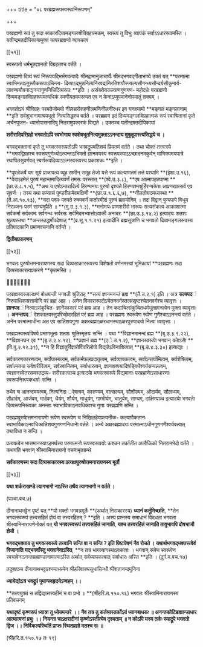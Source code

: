 +++
title = "०८ परब्रह्मरूपस्वरूपनिरूपणम्"

+++

परब्रह्मणो रूपं तु सदा साकारदिव्यमङ्गलश्रीविग्रहात्मकम्, स्वरूपं तु विभुः व्यापकं सर्वाऽऽधाररूपमस्ति । यतीन्द्रमतदीपिकायामुक्तं यत्परब्रह्मणो व्यापकत्वं

[[५१]]

स्वरूपतो धर्मभूतज्ञानतो विग्रहतश्च वर्तते ।

परब्रह्मणो दिव्यं रूपं निरूपयद्भिर्भगवत्पादैः श्रीमद्रामानुजाचार्यैः श्रीमद्भगवद्गीताभाष्ये उक्तं यत् **परमात्मा स्वाभिमताऽनुरूपैकरूपाऽचिन्त्य- दिव्याऽद्भुतनित्यनिरवद्यनिरतिशयौज्ज्वल्यसौगन्ध्यसौन्दर्यसौकुमार्य- लावण्ययौवनाद्यनन्तगुणनिधिदिव्यरूपः **इति । असंख्येयकल्याणगुणगण- महोदधेः परब्रह्मणो दिव्यमङ्गलविग्रहरूपमत्यधिकं रमणीयतममस्त्यत एव न केनाऽप्युपमानेनोपमातुं शक्यम् ।

भगवतोऽयं श्रीविग्रहः परमतेजोमयो नीलसरोरुहनीलमणिनीलनीरधर इव घनश्यामो **मङ्गलं मङ्गलानाम् **इति सर्वशुभानामाश्रयभूतो नित्यसिद्धश्च वर्तते । परब्रह्मण इदं दिव्यमङ्गलविग्रहात्मकं रूपं स्वाश्रितानां कृते अर्चनपूजन- ध्यानोपासनादिषु नितरामुपकारकं विद्यते । उक्तञ्च यतीन्द्रमतदीपिकायां

**शरीरादिपरिग्रहो भगवतोऽपि स्वभोगाय स्वशेषभूतनित्यमुक्ताऽऽनन्दाय मुमुक्षूपास्त्यसिद्धये च ।**

भगवद्भक्तानां कृते तु भगवत्स्वरूपतोऽपि भगवद्रूपमतिशयं प्रियतमं वर्तते । तथा चोक्तं तत्त्वत्रये **भगवद्विग्रहश्च स्वरूपगुणेभ्योऽत्यन्ताऽभिमतो ज्ञानमयस्य स्वरूपस्याऽऽच्छादनमकुर्वन् माणिक्यमयपात्रे स्थापितसुवर्णवत् स्वर्णरूपदिव्याऽऽत्मस्वरूपस्य प्रकाशकः **इति ।

**पूषन्नेकर्षे यम सूर्य प्राजापत्य व्यूह रश्मीन् समूह तेजो यत्ते रूपं कल्याणतमं तत्ते पश्यामि **(ईशा.उ.१६),  **वेदाऽहमेतं पुरुषं महान्तमादित्यवर्णं तमसः परस्तात् **(श्वे.उ.३.८),  **एष आत्मापहतपाप्मा **(छा.उ.८.१.५),  **अथ य एषोऽन्तरादित्ये हिरण्यमयः पुरुषो दृश्यते हिरण्यश्मश्रुर्हिरण्यकेश आप्रणखात्सर्व एव सुवर्णः । तस्य यथा कप्यासं पुण्डरीकमेवमक्षिणी **(छा.उ.१.६.६,७),  **नीलतोयदमध्यस्था **(तै.आ.१०.१३),  **यदा पश्यः पश्यते रुक्मवर्णं कर्तारमीशं पुरुषं ब्रह्मयोनिम् । तदा विद्वान् पुण्यपापे विधूय निरञ्जनः परमं साम्यमुपैति ॥ **(मु.उ.३.१.३),  **मनोमयः प्राणशरीरो भारूपः सत्यसंकल्प आकाशात्मा सर्वकर्मा सर्वकामः सर्वगन्धः सर्वरसः सर्वमिदमभ्यात्तोऽवाकी अनादरः **(छा.उ.३.१४.२) इत्यादयः शतशः श्रुतयस्तथा **अन्तस्तद्धर्मोपदेशात् **(ब्र.सू.१.१.२१) इत्यादीनि ब्रह्मसूत्राणि च भगवतो दिव्यमङ्गलरूपस्य प्रतिपादकानि प्रमाणवचनानि वर्तन्ते ।

**द्वितीयप्रकरणम्**

[[५२]]

भगवतः पुरुषोत्तमनारायणस्य सदा दिव्यसाकाररूपस्य विशेषतो वर्णनमस्यां भूमिकायां **परब्रह्मणः सदा दिव्यसाकारत्वप्रकरणे **कृतमस्ति ।



परब्रह्मस्वरूपलक्षणं बोधयन्ती भगवती श्रुतिराह **सत्यं ज्ञानमनन्तं ब्रह्म **(तै.उ.२.१) इति । अत्र **सत्यपद**ं  निरुपाधिकसत्तायोगि परं ब्रह्म आह । अनेन विकारास्पदोऽचेतनवर्गस्तत्संसृष्टश्चेतनवर्गश्च व्यावृत्तः । **ज्ञानपद**ं  नित्याऽसंकुचित- ज्ञानैकाकारं परं ब्रह्म आह । तेन कदाचित्संकुचितधर्मभूतज्ञानत्वेन मुक्ता व्यावृत्ताः । **अनन्तपद**ं  देशकालवस्तुपरिच्छेदरहितं परं ब्रह्म आह । परब्रह्मणः स्वरूपेण रूपेण गुणैश्चाऽऽनन्त्यं वर्तते । अनेन परमात्माधीना अत एव सातिशयगुणा अक्षरब्रह्माऽक्षरधामस्थाऽक्षरपुरुषादयो नित्या व्यावृत्ताः ।

परब्रह्मस्वरूपविषये प्रमाणभूताः शतशः श्रुतिस्मृतयः सन्ति । यथा **विज्ञानमानन्दं ब्रह्म **(बृ.उ.३.९.२२),  **विज्ञानघन एव **(बृ.उ.२.४.१२),  **प्रज्ञानं ब्रह्म **(एे.उ.१.२),  **ज्ञानस्वरूपाे भगवान् यताेऽसाै **(वि.पु.२.१२.३९), **न  हि विज्ञातुर्विज्ञातेर्विपरिलोपो विद्यतेऽविनाशित्वात् **(बृ.उ.४.३.३०) इत्याद्याः ।

सर्वकारणकारणत्वम्, सर्वोपास्यत्वम्, सर्वकर्मफलप्रदातृत्वम्, सर्वव्यापकत्वम्, सर्वाऽन्तर्यामित्वम्, सर्वशेषित्वम्, सर्वात्मतया सर्वशरीरित्वम्, सर्वस्वामित्वम्, सर्वाधारत्वम्, ज्ञानशक्त्यादिषडि्वधैश्वर्यसम्पन्नत्वम्, स्वज्ञानस्वेतरसमस्तद्रव्य- शरीरकत्वञ्च इत्यादयाे भगवत्स्वरूपे विद्यमानाः परब्रह्मणाेऽसाधारणाः स्वरूपनिरूपकधर्माः सन्ति ।

तथैव च आनन्दमयत्वम्, नित्यनिदा र्ेषत्वम्, कारुण्यम्, वात्सल्यम्, सौशील्यम्, औदार्यम्, सौलभ्यम्, सौहार्दम्, आर्जवम्, मार्दवम्, धैर्यम्, शौर्यम्, माधुर्यम्, गाम्भीर्यम्, चातुर्यम्, साम्यम्, दाक्षिण्यञ्च इत्यादयाे भगवताे दिव्यरूपनिरूपका अनन्ताः स्वाभाविकाऽनवधिकाश्च गुणाः परब्रह्मणि सन्ति ।

परब्रह्मपुरुषाेत्तमनारायणाे रूपेण स्वरूपेण च निखिलहेयप्रत्यनीक- कल्याणैकतानः स्वाभाविकाऽनवधिकातिशयगुणगणनिधानाे वर्तते । अन्ये अक्षरब्रह्मादयः परमात्माऽधीनगुणगणैश्वर्यवत्वात् तथाविधा न सन्ति ।

प्रत्यक्त्वेन भासमानस्याऽहमर्थस्य परमात्मनो रूपस्वरूपयोः कश्चन तर्कातीत अलौकिको नितरामभेदो वर्तते । कथयति भगवान् श्रीस्वामिनारायणो वचनामृतग्रन्थे

**सर्वकारणस्य सदा दिव्यसाकारस्य प्रत्यक्षपुरुषोत्तमनारायणस्य मूर्तौ**

[[५३]]

**यथा शर्कराखण्डे त्यागभागो नाऽस्ति तथैव त्यागभागो न वर्तते ।**

(पञ्चा.वच.७)

दीनानाथभट्टेन पृष्टं यत् **यो भक्तो भगवन्नमूर्तेः **(अर्थात् निराकारस्य) **ध्यानं कर्तुमिच्छति**,  **तेन भगवत्स्वरूपं तत्त्वसहितं ज्ञेयं वा तत्त्वरहितम् ? **इति । अस्य प्रश्नस्य समाधानं विदधता भगवता श्रीस्वामिनारायणेनोक्तं यत् **यो भगवत्स्वरूपं तत्त्वसहितं जानाति**,  **यश्च तत्त्वरहितं जानाति तावुभावपि दोषभाजौ ज्ञेयौ ।**

**भगवद्भक्ताय तु भगवत्स्वरूपे तत्त्वानि सन्ति वा न सन्ति ? इति पिष्टपेषणं नैव रोचते । यथार्थभगवद्भक्तस्त्वेवं विजानाति यद्भगवाँस्तु भगवानेवाऽस्ति**,  **न  तत्र भागत्यागस्याऽवकाशः । भगवान् रूपेण स्वरूपेण स्वभावेनाऽनन्तब्रह्माण्डानामात्माऽस्ति अर्थात् सर्वव्यापकत्वात् सर्वाधारः अस्ति **इति । (दुर्ग.म.वच.१७)

तदुक्तञ्च दीनानाथभट्टप्रश्नमाध्यमेन श्रीहरिवाक्यसुधासिन्धौ श्रीशतानन्दमुनिना

**ध्यायेद्योऽत्र भवद्रूपं पुमान्स्वहृदयेऽन्वहम् ।।**

**तत्त्वयुक्तं स तद्विद्यात्तत्त्वहीनं च वा प्रभो ॥ **(श्रीहरि.त.१५०.१६) भगवतः श्रीस्वामिनारायणस्य प्रतिवचनम्

**यथादृष्टं कृष्णरूपं ध्यात्रा तु ध्येयमन्तरे ।।  नैव तत्र तु कर्तव्यस्तर्कोऽयं ध्यानबाधकः ॥ अनन्तकोटिब्रह्माण्डाधार आत्मात्मनां प्रभुः ।।  नियन्ता चाऽक्षरादीनां कृष्णोऽस्तीत्येव दृश्यताम् ॥ न कोऽपि यस्य तर्कः स्याद्रूपे भगवतो द्विज ।।  निर्विकल्पस्थितिं प्राप्तः स्थितप्रज्ञो मतश्च सः ॥**

(श्रीहरि.त.१५०.१७ तः १९)
